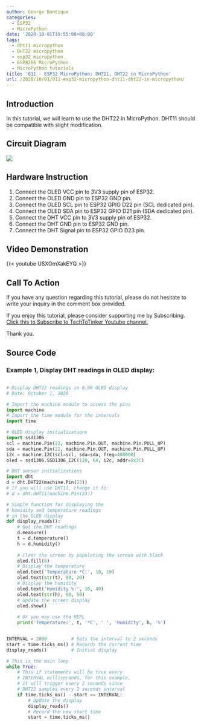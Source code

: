 ```yaml
---
author: George Bantique
categories:
  - ESP32
  - MicroPython
date: '2020-10-01T19:55:00+08:00'
tags:
  - dht11 micropython
  - DHT22 micropython
  - esp32 micropython
  - ESP8266 MicroPython
  - MicroPython tutorials
title: '011 - ESP32 MicroPython: DHT11, DHT22 in MicroPython'
url: /2020/10/01/011-esp32-micropython-dht11-dht22-in-micropython/
---
```


## **Introduction**

In this tutorial, we will learn to use the DHT22 in MicroPython. DHT11 should be compatible with slight modification.

## **Circuit Diagram**

![](/images/dht_mp.png)

## **Hardware Instruction**

1. Connect the OLED VCC pin to 3V3 supply pin of ESP32.  
2. Connect the OLED GND pin to ESP32 GND pin.  
3. Connect the OLED SCL pin to ESP32 GPIO D22 pin (SCL dedicated pin).  
4. Connect the OLED SDA pin to ESP32 GPIO D21 pin (SDA dedicated pin).  
5. Connect the DHT VCC pin to 3V3 supply pin of ESP32.  
6. Connect the DHT GND pin to ESP32 GND pin.  
7. Connect the DHT Signal pin to ESP32 GPIO D23 pin.

## **Video Demonstration**

{{< youtube USXOmXakEYQ >}}

## **Call To Action**

If you have any question regarding this tutorial, please do not hesitate to write your inquiry in the comment box provided.

If you enjoy this tutorial, please consider supporting me by Subscribing. [Click this to Subscribe to TechToTinker Youtube channel.](https://www.youtube.com/c/TechToTinker?sub_confirmation=1)

Thank you.

## **Source Code**

### **Example 1, Display DHT readings in OLED display:**

```py { lineNos="true" wrap="true" }

# Display DHT22 readings in 0.96 OLED display
# Date: October 1, 2020

# Import the machine module to access the pins
import machine
# Import the time module for the intervals
import time

# OLED display initializations
import ssd1306
scl = machine.Pin(22, machine.Pin.OUT, machine.Pin.PULL_UP)
sda = machine.Pin(21, machine.Pin.OUT, machine.Pin.PULL_UP)
i2c = machine.I2C(scl=scl, sda=sda, freq=400000)
oled = ssd1306.SSD1306_I2C(128, 64, i2c, addr=0x3C)

# DHT sensor initializations
import dht
d = dht.DHT22(machine.Pin(23))
# If you will use DHT11, change it to:
# d = dht.DHT11(machine.Pin(23))

# Simple function for displaying the 
# humidity and temperature readings
# in the OLED display
def display_reads():
	# Get the DHT readings
    d.measure()
    t = d.temperature()
    h = d.humidity()
    
    # Clear the screen by populating the screen with black
    oled.fill(0)
    # Display the temperature
    oled.text('Temperature *C:', 10, 10)
    oled.text(str(t), 90, 20)
    # Display the humidity
    oled.text('Humidity %:', 10, 40)
    oled.text(str(h), 90, 50)
    # Update the screen display
    oled.show()
    
    # Or you may use the REPL
    print('Temperature:', t, '*C', ' ', 'Humidity', h, '%')


INTERVAL = 2000			# Sets the interval to 2 seconds
start = time.ticks_ms() # Records the current time
display_reads()			# Initial display	

# This is the main loop
while True:
	# This if statements will be true every
    # INTERVAL milliseconds, for this example,
    # it will trigger every 2 seconds since 
    # DHT22 samples every 2 seconds interval
    if time.ticks_ms() - start >= INTERVAL:
    	# Update the display
        display_reads()		
        # Record the new start time
        start = time.ticks_ms()

```

